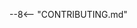 <!--
SPDX-FileCopyrightText: 2024 Stuart Ellis <stuart@stuartellis.name>

SPDX-License-Identifier: MIT
-->

--8<-- "CONTRIBUTING.md"
